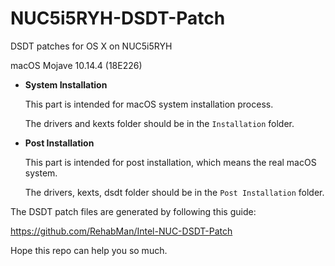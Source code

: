 # NUC5i5RYH-DSDT-Patch
DSDT patches for OS X on NUC5i5RYH

macOS Mojave 10.14.4 (18E226)

- **System Installation**

  This part is intended for macOS system installation process.

  The drivers and kexts folder should be in the `Installation` folder.

- **Post Installation**

  This part is intended for post installation, which means the real macOS system. 

  The drivers, kexts, dsdt folder should be in the `Post Installation` folder.

The DSDT patch files are generated by following this guide:

https://github.com/RehabMan/Intel-NUC-DSDT-Patch

Hope this repo can help you so much.